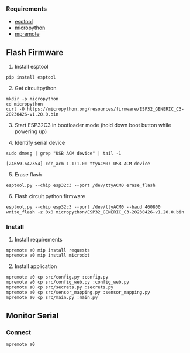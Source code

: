 ### Requirements

* [esptool](https://pypi.org/project/esptool/)
* [micropython]( https://micropython.org/download/esp32c3/)
* [mpremote](https://github.com/dhylands/rshell)


## Flash Firmware

1. Install esptool

```
pip install esptool
```

2. Get circuitpython

```
mkdir -p micropython
cd micropython
curl -O https://micropython.org/resources/firmware/ESP32_GENERIC_C3-20230426-v1.20.0.bin
```

3. Start ESP32C3 in bootloader mode (hold down boot button while powering up)

4. Identify serial device

```
sudo dmesg | grep "USB ACM device" | tail -1
```

```
[24659.642354] cdc_acm 1-1:1.0: ttyACM0: USB ACM device
```

5. Erase flash

```
esptool.py --chip esp32c3 --port /dev/ttyACM0 erase_flash
```

6. Flash circuit python firmware

```
esptool.py --chip esp32c3 --port /dev/ttyACM0 --baud 460800 write_flash -z 0x0 micropython/ESP32_GENERIC_C3-20230426-v1.20.0.bin
```

### Install

1. Install requirements

```
mpremote a0 mip install requests
mpremote a0 mip install microdot
```

2. Install application

```
mpremote a0 cp src/config.py :config.py
mpremote a0 cp src/config_web.py :config_web.py
mpremote a0 cp src/secrets.py :secrets.py
mpremote a0 cp src/sensor_mapping.py :sensor_mapping.py
mpremote a0 cp src/main.py :main.py
```

## Monitor Serial

### Connect

```
mpremote a0
```

